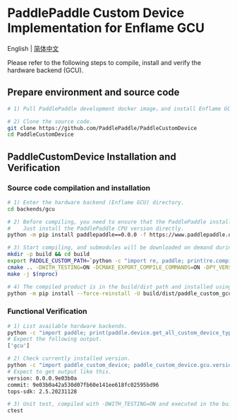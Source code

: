 # PaddlePaddle Custom Device Implementation for Enflame GCU

English | [简体中文](./README_cn.md)

Please refer to the following steps to compile, install and verify the hardware backend (GCU).

## Prepare environment and source code

```bash
# 1) Pull PaddlePaddle development docker image，and install Enflame GCU development kit.

# 2) Clone the source code.
git clone https://github.com/PaddlePaddle/PaddleCustomDevice
cd PaddleCustomDevice
```

## PaddleCustomDevice Installation and Verification

### Source code compilation and installation

```bash
# 1) Enter the hardware backend (Enflame GCU) directory.
cd backends/gcu

# 2) Before compiling, you need to ensure that the PaddlePaddle installation package is installed in the environment.
#    Just install the PaddlePaddle CPU version directly.
python -m pip install paddlepaddle==0.0.0 -f https://www.paddlepaddle.org.cn/whl/linux/cpu-mkl/develop.html

# 3) Start compiling, and submodules will be downloaded on demand during compilation.
mkdir -p build && cd build
export PADDLE_CUSTOM_PATH=`python -c "import re, paddle; print(re.compile('/__init__.py.*').sub('',paddle.__file__))"`
cmake .. -DWITH_TESTING=ON -DCMAKE_EXPORT_COMPILE_COMMANDS=ON -DPY_VERSION=3.9
make -j $(nproc)

# 4) The compiled product is in the build/dist path and installed using pip.
python -m pip install --force-reinstall -U build/dist/paddle_custom_gcu*.whl
```

### Functional Verification

```bash
# 1) List available hardware backends.
python -c "import paddle; print(paddle.device.get_all_custom_device_type())"
# Expect the following output.
['gcu']

# 2) Check currently installed version.
python -c "import paddle_custom_device; paddle_custom_device.gcu.version()"
# Expect to get output like this.
version: 0.0.0.9e03b0a
commit: 9e03b0a42a530d07fb60e141ee618fc02595bd96
tops-sdk: 2.5.20231128

# 3) Unit test, compiled with -DWITH_TESTING=ON and executed in the build directory.
ctest
```
